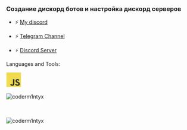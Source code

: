 <h3 align="left">Создание дискорд ботов и настройка дискорд серверов</h3>

- ⚡ [My discord](https://discordapp.com/users/1122241853773840425)

- ⚡ [Telegram Channel](https://t.me/m1ntyx_dev)

- ⚡ [Discord Server](https://discord.gg/nightmess)

<p align="left">Languages and Tools:</p>
<p align="left"> </a> <a href="https://developer.mozilla.org/en-US/docs/Web/JavaScript" target="_blank" rel="noreferrer"> <img src="https://raw.githubusercontent.com/devicons/devicon/master/icons/javascript/javascript-original.svg" alt="javascript" width="40" height="40"/> </a> </p>

<p><img align="left" src="https://github-readme-stats.vercel.app/api?username=coderm1ntyx&show_icons=true&theme=dark&title_color=70a5fd&text_color=38bdae&bg_color=1a1b27&locale=en" alt="coderm1ntyx" /></p>

<!-- Add some space or text here if desired -->

<br /> <!-- Add a line break to move the next content down -->
<br /> <!-- Add a line break to move the next content down -->
<br /> <!-- Add a line break to move the next content down -->

<p><img align="left" src="https://github-readme-stats.vercel.app/api/top-langs?username=coderm1ntyx&show_icons=true&theme=dark&title_color=70a5fd&text_color=38bdae&bg_color=1a1b27&locale=en&layout=compact" alt="coderm1ntyx" /></p>
